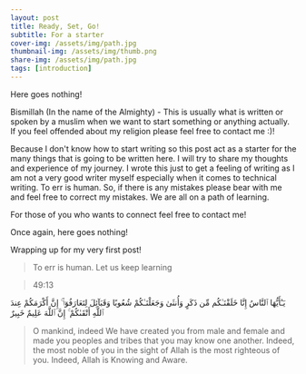 ```yaml
---
layout: post
title: Ready, Set, Go!
subtitle: For a starter
cover-img: /assets/img/path.jpg
thumbnail-img: /assets/img/thumb.png
share-img: /assets/img/path.jpg
tags: [introduction]
---
```


Here goes nothing!

Bismillah (In the name of the Almighty) - 
This is usually what is written or spoken by a muslim when we want to start something or anything actually. If you feel offended about my religion please feel free to contact me :)!

Because I don't know how to start writing so this post act as a starter for the many things that is going to be written here. I will try to share my thoughts and experience of my journey. I wrote this just to get a feeling of writing as I am not a very good writer myself especially when it comes to technical writing. To err is human. So, if there is any mistakes please bear with me and feel free to correct my mistakes. We are all on a path of learning.

For those of you who wants to connect feel free to contact me!

Once again, here goes nothing!

Wrapping up for my very first post!

> To err is human. Let us keep learning

> 49:13
> 
يَـٰٓأَيُّهَا ٱلنَّاسُ إِنَّا خَلَقْنَـٰكُم مِّن ذَكَرٍ وَأُنثَىٰ وَجَعَلْنَـٰكُمْ شُعُوبًا وَقَبَآئِلَ لِتَعَارَفُوٓا۟ ۚ إِنَّ أَكْرَمَكُمْ عِندَ ٱللَّهِ أَتْقَىٰكُمْ ۚ إِنَّ ٱللَّهَ عَلِيمٌ خَبِيرٌ

> O mankind, indeed We have created you from male and female and made you peoples and tribes that you may know one another. Indeed, the most noble of you in the sight of Allah is the most righteous of you. Indeed, Allah is Knowing and Aware.

